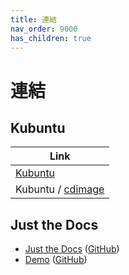 ```yaml
---
title: 連結
nav_order: 9000
has_children: true
---
```



# 連結


## Kubuntu

| Link |
| ---- |
| [Kubuntu](https://kubuntu.org/) |
| Kubuntu / [cdimage](https://cdimage.ubuntu.com/kubuntu/) |


## Just the Docs

* [Just the Docs](https://pmarsceill.github.io/just-the-docs/) ([GitHub](https://github.com/pmarsceill/just-the-docs))
* [Demo](https://pmarsceill.github.io/jtd-remote/) ([GitHub](https://github.com/pmarsceill/jtd-remote))
